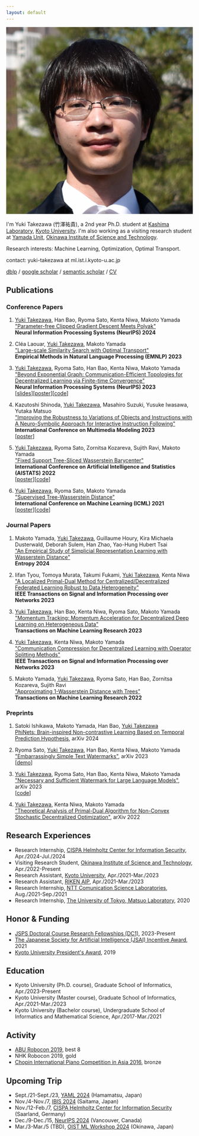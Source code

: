 ```yaml
---
layout: default
---
```

<link href='https://fonts.googleapis.com/css?family=Zen Kurenaido' rel='stylesheet'>
<img class="profile-picture" src="face.jpg">

I'm Yuki Takezawa (<span style="font-family: 'Zen Kurenaido'">竹澤祐貴</span>), a 2nd year Ph.D. student at <a href="http://www.ml.ist.i.kyoto-u.ac.jp/en/">Kashima Laboratory</a>, <a href="https://www.kyoto-u.ac.jp/en">Kyoto University</a>.
I'm also working as a visiting research student at <a href="https://oist.mlds.jp/">Yamada Unit</a>, <a href="https://www.oist.jp/">Okinawa Institute of Science and Technology</a>.

Research interests: Machine Learning, Optimization, Optimal Transport.

contact: yuki-takezawa at ml.ist.i.kyoto-u.ac.jp 

<a href="https://dblp.uni-trier.de/pid/284/1294.html">dblp</a> / <a href="https://scholar.google.com/citations?user=eaKQb8IAAAAJ&hl=en">google scholar</a> / <a href="https://www.semanticscholar.org/author/Yuki-Takezawa/2059107130">semantic scholar</a> / <a href="https://drive.google.com/file/d/1yvedVea6Sw3sBkuyQS3CCElYp8dDQKL9/view?usp=drive_link">CV</a>

## Publications
### Conference Papers
1. <u>Yuki Takezawa</u>, Han Bao, Ryoma Sato, Kenta Niwa, Makoto Yamada  
<a  href="https://arxiv.org/abs/2405.15010">"Parameter-free Clipped Gradient Descent Meets Polyak"</a>  
**Neural Information Processing Systems (NeurIPS) 2024**  

2.  Cléa Laouar, <u>Yuki Takezawa</u>, Makoto Yamada  
<a href="https://openreview.net/forum?id=HNfwD7QOaq">"Large-scale Similarity Search with Optimal Transport"</a>  
**Empirical Methods in Natural Language Processing (EMNLP) 2023**

3.  <u>Yuki Takezawa</u>, Ryoma Sato, Han Bao, Kenta Niwa, Makoto Yamada  
<a href="http://arxiv.org/abs/2305.11420">"Beyond Exponential Graph: Communication-Efficient Topologies for Decentralized Learning via Finite-time Convergence"</a>  
**Neural Information Processing Systems (NeurIPS) 2023**  
[<a href="https://speakerdeck.com/yukitakezawa/beyond-exponential-graph-communication-efficient-topology-for-decentralized-learning-via-finite-time-convergence">slides</a>][<a href="https://github.com/yukiTakezawa/yukiTakezawa.github.io/blob/gh-pages/posters/takezawa2023beyond.pdf">poster</a>][<a href="https://github.com/yukiTakezawa/BaseGraph">code</a>]  
 

4. Kazutoshi Shinoda, <u>Yuki Takezawa</u>, Masahiro Suzuki, Yusuke Iwasawa, Yutaka Matsuo  
<a href="https://arxiv.org/abs/2110.07031">"Improving the Robustness to Variations of Objects and Instructions with A Neuro-Symbolic Approach for Interactive Instruction Following" </a>  
**International Conference on Multimedia Modeling 2023**  
[<a href="https://github.com/KazutoshiShinoda/slides/blob/master/MMM2023.pdf">poster</a>]

6. <u>Yuki Takezawa</u>, Ryoma Sato, Zornitsa Kozareva, Sujith Ravi, Makoto Yamada  
<a href="https://arxiv.org/abs/2109.03431">"Fixed Support Tree-Sliced Wasserstein Barycenter"</a>  
**International Conference on Artificial Intelligence and Statistics (AISTATS) 2022**  
[<a href="https://github.com/yukiTakezawa/yukiTakezawa.github.io/blob/gh-pages/posters/takezawa2022fixed.pdf">poster</a>][<a href="https://github.com/yukiTakezawa/FS_TSWB">code</a>]  

7. <u>Yuki Takezawa</u>, Ryoma Sato, Makoto Yamada  
<a href="https://arxiv.org/abs/2101.11520">"Supervised Tree-Wasserstein Distance"</a>  
**International Conference on Machine Learning (ICML) 2021**  
[<a href="https://github.com/yukiTakezawa/yukiTakezawa.github.io/blob/gh-pages/SupervisedTreeWassersteinDistance_ICML2021_poster.pdf">poster</a>][<a href="https://github.com/yukiTakezawa/STW">code</a>]  

### Journal Papers
1. Makoto Yamada, <u>Yuki Takezawa</u>, Guillaume Houry, Kira Michaela Dusterwald, Deborah Sulem, Han Zhao, Yao-Hung Hubert Tsai  
<a href="https://www.mdpi.com/1099-4300/26/11/939">"An Empirical Study of Simplicial Representation Learning with Wasserstein Distance"</a>  
**Entropy 2024**
 
3. Iifan Tyou, Tomoya Murata, Takumi Fukami, <u>Yuki Takezawa</u>, Kenta Niwa  
<a href="https://openreview.net/forum?id=8koy8QuTZD">"A Localized Primal-Dual Method for Centralized/Decentralized Federated Learning Robust to Data Heterogeneity"</a>  
**IEEE Transactions on Signal and Information Processing over Networks 2023**

4. <u>Yuki Takezawa</u>, Han Bao, Kenta Niwa, Ryoma Sato, Makoto Yamada  
<a href="https://ieeexplore.ieee.org/abstract/document/10373878">"Momentum Tracking: Momentum Acceleration for Decentralized Deep Learning on Heterogeneous Data"</a>  
**Transactions on Machine Learning Research 2023**

5. <u>Yuki Takezawa</u>, Kenta Niwa, Makoto Yamada  
<a href="https://ieeexplore.ieee.org/document/10230896">"Communication Compression for Decentralized Learning with Operator Splitting Methods"</a>  
**IEEE Transactions on Signal and Information Processing over Networks 2023**
 
6. Makoto Yamada, <u>Yuki Takezawa</u>, Ryoma Sato, Han Bao, Zornitsa Kozareva, Sujith Ravi  
<a href="https://openreview.net/forum?id=Ig82l87ZVU&referrer=%5BTMLR%5D(%2Fgroup%3Fid%3DTMLR)">"Approximating 1-Wasserstein Distance with Trees"</a>  
**Transactions on Machine Learning Research 2022**

### Preprints
1. Satoki Ishikawa, Makoto Yamada, Han Bao, <u>Yuki Takezawa</u>  
<a href="https://arxiv.org/abs/2405.14650">PhiNets: Brain-inspired Non-contrastive Learning Based on Temporal Prediction Hypothesis</a>, arXiv 2024

2.  Ryoma Sato, <u>Yuki Takezawa</u>, Han Bao, Kenta Niwa, Makoto Yamada  
<a href="https://arxiv.org/abs/2310.08920">"Embarrassingly Simple Text Watermarks"</a>, arXiv 2023  
[<a href="https://easymarkdemo.github.io/">demo</a>]

3.  <u>Yuki Takezawa</u>, Ryoma Sato, Han Bao, Kenta Niwa, Makoto Yamada  
<a href="https://arxiv.org/abs/2310.00833">"Necessary and Sufficient Watermark for Large Language Models"</a>, arXiv 2023  
[<a href="https://github.com/yukiTakezawa/necessary_and_sufficient_watermark">code</a>]  

4. <u>Yuki Takezawa</u>, Kenta Niwa, Makoto Yamada  
<a href="https://arxiv.org/abs/2205.11979">"Theoretical Analysis of Primal-Dual Algorithm for Non-Convex Stochastic Decentralized Optimization"</a>, arXiv 2022

## Research Experiences
- Research Internship, <a href="https://www.sstich.ch/">CISPA Helmholtz Center for Information Security</a>, Apr./2024-Jul./2024
- Visiting Research Student, <a href="https://oist.mlds.jp/">Okinawa Institute of Science and Technology</a>, Apr./2022-Present
- Research Assistant, <a href="https://www.kyoto-u.ac.jp/en">Kyoto University</a>, Apr./2021-Mar./2023
- Research Assistant, <a href="https://www.riken.jp/en/research/labs/aip/">RIKEN AIP</a>, Apr./2021-Mar./2023
- Research Internship, <a href="http://www.kecl.ntt.co.jp/english/index.html">NTT Comunication Science Laboratories</a>, Aug./2021-Sep./2021
- Research Internship, <a href="https://weblab.t.u-tokyo.ac.jp/en/">The University of Tokyo, Matsuo Laboratory</a>, 2020

## Honor & Funding
- <a href="https://www.jsps.go.jp/english/e-pd/index.html">JSPS Doctoral Course Research Fellowships (DC1)</a>, 2023-Present
- <a href="https://www.ai-gakkai.or.jp/en/about/award/">The Japanese Society for Artificial Intelligence (JSAI) Incentive Award</a>, 2021
- <a href="https://www.kyoto-u.ac.jp/en/about/honors/university-awards/presidents/about-the-kyoto-university-presidents-award">Kyoto University President's Award</a>, 2019

## Education
- Kyoto University (Ph.D. course), Graduate School of Informatics, Apr./2023-Present
- Kyoto University (Master course), Graduate School of Informatics, Apr./2021-Mar./2023
- Kyoto University (Bachelor course), Undergraduate School of Informatics and Mathematical Science, Apr./2017-Mar./2021

## Activity
- <a href="http://aburobocon2019.mnb.mn/en">ABU Robocon 2019</a>, best 8
- NHK Robocon 2019, gold
- <a href="https://www.chopin-asia.com/english/">Chopin International Piano Competition in Asia 2016</a>, bronze

## Upcoming Trip
- Sept./21-Sept./23, <a href="https://sites.google.com/view/yaml2024">YAML 2024</a> (Hamamatsu, Japan)  
- Nov./4-Nov./7, <a href="https://ibisml.org/ibis2024/">IBIS 2024</a> (Saitama, Japan)  
- Nov./12-Feb./7, <a href="https://www.sstich.ch/">CISPA Helmholtz Center for Information Security</a> (Saarland, Germany)
- Dec./9-Dec./15, <a href="https://neurips.cc/Conferences/2024">NeurIPS 2024</a> (Vancouver, Canada)
- Mar./3-Mar./5 (TBD), <a href="https://omlw2025.mlds.jp/">OIST ML Workshop 2024</a> (Okinawa, Japan)

